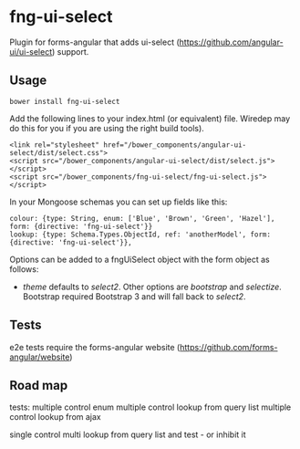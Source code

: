 # fng-ui-select

Plugin for forms-angular that adds ui-select (https://github.com/angular-ui/ui-select) support.

## Usage

    bower install fng-ui-select

Add the following lines to your index.html (or equivalent) file.  Wiredep may do this for you if you are using the right
build tools).

    <link rel="stylesheet" href="/bower_components/angular-ui-select/dist/select.css">
    <script src="/bower_components/angular-ui-select/dist/select.js"></script>
    <script src="/bower_components/fng-ui-select/fng-ui-select.js"></script>

In your Mongoose schemas you can set up fields like this:

    colour: {type: String, enum: ['Blue', 'Brown', 'Green', 'Hazel'], form: {directive: 'fng-ui-select'}}
    lookup: {type: Schema.Types.ObjectId, ref: 'anotherModel', form: {directive: 'fng-ui-select'}},

Options can be added to a fngUiSelect object with the form object as follows:

* _theme_ defaults to _select2_.  Other options are _bootstrap_ and _selectize_.  Bootstrap required Bootstrap 3 and will fall
back to _select2_.

## Tests

e2e tests require the forms-angular website (https://github.com/forms-angular/website)

## Road map

tests:
  multiple control enum
  multiple control lookup from query list
  multiple control lookup from ajax

single control multi lookup from query list and test - or inhibit it
